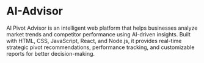 # AI-Advisor
AI Pivot Advisor is an intelligent web platform that helps businesses analyze market trends and competitor performance using AI-driven insights. Built with HTML, CSS, JavaScript, React, and Node.js, it provides real-time strategic pivot recommendations, performance tracking, and customizable reports for better decision-making.
